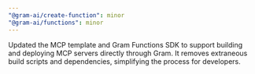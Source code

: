 ```yaml
---
"@gram-ai/create-function": minor
"@gram-ai/functions": minor
---
```


Updated the MCP template and Gram Functions SDK to support building and
deploying MCP servers directly through Gram. It removes extraneous build scripts
and dependencies, simplifying the process for developers.
